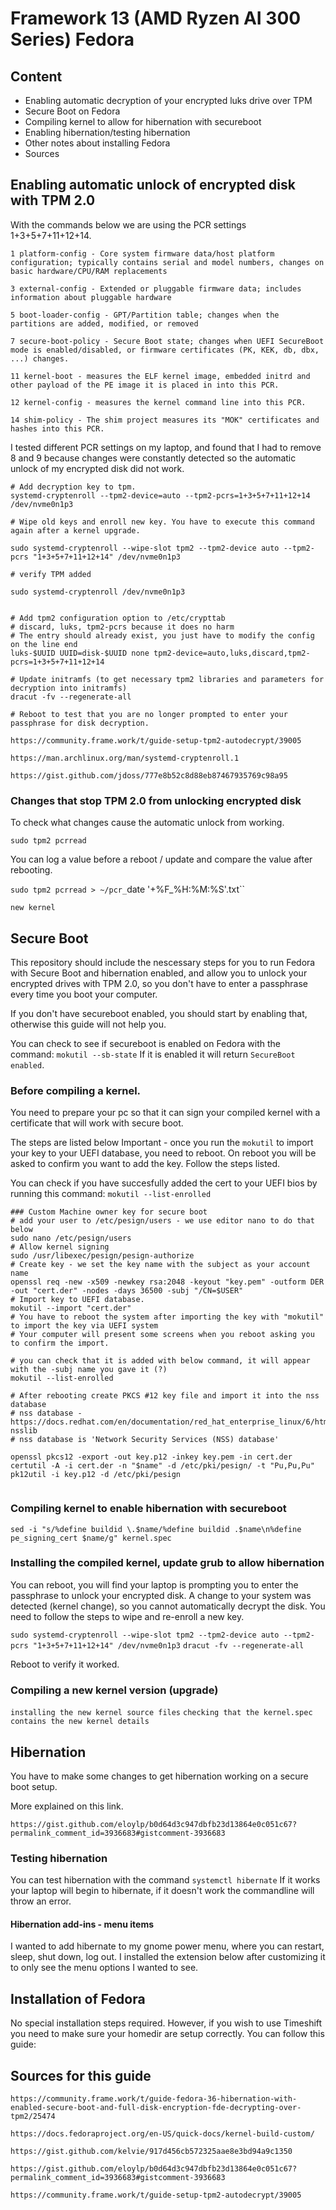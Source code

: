 # Framework 13 (AMD Ryzen AI 300 Series) Fedora

## Content

- Enabling automatic decryption of your encrypted luks drive over TPM
- Secure Boot on Fedora
- Compiling kernel to allow for hibernation with secureboot
- Enabling hibernation/testing hibernation
- Other notes about installing Fedora
- Sources

## Enabling automatic unlock of encrypted disk with TPM 2.0

With the commands below we are using the PCR settings 1+3+5+7+11+12+14.

`1 platform-config - Core system firmware data/host platform configuration; typically contains serial and model numbers, changes on basic hardware/CPU/RAM replacements`

`3 external-config - Extended or pluggable firmware data; includes information about pluggable hardware`

`5 boot-loader-config - GPT/Partition table; changes when the partitions are added, modified, or removed`

`7 secure-boot-policy - Secure Boot state; changes when UEFI SecureBoot mode is enabled/disabled, or firmware certificates (PK, KEK, db, dbx, ...) changes.`

`11 kernel-boot - measures the ELF kernel image, embedded initrd and other payload of the PE image it is placed in into this PCR.`

`12 kernel-config - measures the kernel command line into this PCR.`

`14 shim-policy - The shim project measures its "MOK" certificates and hashes into this PCR.`

I tested different PCR settings on my laptop, and found that I had to remove 8 and 9 because changes were constantly detected so the automatic unlock of my encrypted disk did not work.


```
# Add decryption key to tpm. 
systemd-cryptenroll --tpm2-device=auto --tpm2-pcrs=1+3+5+7+11+12+14 /dev/nvme0n1p3

# Wipe old keys and enroll new key. You have to execute this command again after a kernel upgrade.

sudo systemd-cryptenroll --wipe-slot tpm2 --tpm2-device auto --tpm2-pcrs "1+3+5+7+11+12+14" /dev/nvme0n1p3

# verify TPM added

sudo systemd-cryptenroll /dev/nvme0n1p3


# Add tpm2 configuration option to /etc/crypttab
# discard, luks, tpm2-pcrs because it does no harm
# The entry should already exist, you just have to modify the config on the line end
luks-$UUID UUID=disk-$UUID none tpm2-device=auto,luks,discard,tpm2-pcrs=1+3+5+7+11+12+14

# Update initramfs (to get necessary tpm2 libraries and parameters for decryption into initramfs)
dracut -fv --regenerate-all

# Reboot to test that you are no longer prompted to enter your passphrase for disk decryption.

```


`https://community.frame.work/t/guide-setup-tpm2-autodecrypt/39005`

`https://man.archlinux.org/man/systemd-cryptenroll.1`

`https://gist.github.com/jdoss/777e8b52c8d88eb87467935769c98a95`



### Changes that stop TPM 2.0 from unlocking encrypted disk

To check what changes cause the automatic unlock from working.

`sudo tpm2 pcrread`

You can log a value before a reboot / update and compare the value after rebooting.

`sudo tpm2 pcrread > ~/pcr_`date '+%F_%H:%M:%S'.txt``


`new kernel`



## Secure Boot

This repository should include the nescessary steps for you to run Fedora with Secure Boot and hibernation enabled, and allow you to unlock your encrypted drives with TPM 2.0, so you don't have to enter a passphrase every time you boot your computer.

If you don't have secureboot enabled, you should start by enabling that, otherwise this guide will not help you.

You can check to see if secureboot is enabled on Fedora with the command: `mokutil --sb-state`
If it is enabled it will return `SecureBoot enabled`.

### Before compiling a kernel.

You need to prepare your pc so that it can sign your compiled kernel with a certificate that will work with secure boot.

The steps are listed below
Important - once you run the `mokutil` to import your key to your UEFI database, you need to reboot.
On reboot you will be asked to confirm you want to add the key. Follow the steps listed.

You can check if you have succesfully added the cert to your UEFI bios by running this command: `mokutil --list-enrolled`

```
### Custom Machine owner key for secure boot
# add your user to /etc/pesign/users - we use editor nano to do that below
sudo nano /etc/pesign/users
# Allow kernel signing
sudo /usr/libexec/pesign/pesign-authorize
# Create key - we set the key name with the subject as your account name
openssl req -new -x509 -newkey rsa:2048 -keyout "key.pem" -outform DER -out "cert.der" -nodes -days 36500 -subj "/CN=$USER"
# Import key to UEFI database.
mokutil --import "cert.der"
# You have to reboot the system after importing the key with "mokutil" to import the key via UEFI system
# Your computer will present some screens when you reboot asking you to confirm the import.

# you can check that it is added with below command, it will appear with the -subj name you gave it (?)
mokutil --list-enrolled

# After rebooting create PKCS #12 key file and import it into the nss database
# nss database - https://docs.redhat.com/en/documentation/red_hat_enterprise_linux/6/html/developer_guide/che-nsslib
# nss database is 'Network Security Services (NSS) database'

openssl pkcs12 -export -out key.p12 -inkey key.pem -in cert.der
certutil -A -i cert.der -n "$name" -d /etc/pki/pesign/ -t "Pu,Pu,Pu"
pk12util -i key.p12 -d /etc/pki/pesign


```

### Compiling kernel to enable hibernation with secureboot

`sed -i "s/%define buildid \.$name/%define buildid .$name\n%define pe_signing_cert $name/g" kernel.spec`

### Installing the compiled kernel, update grub to allow hibernation


You can reboot, you will find your laptop is prompting you to enter the passphrase to unlock your encrypted disk. A change to your system was detected (kernel change), so you cannot automatically decrypt the disk. You need to follow the steps to wipe and re-enroll a new key.

`sudo systemd-cryptenroll --wipe-slot tpm2 --tpm2-device auto --tpm2-pcrs "1+3+5+7+11+12+14" /dev/nvme0n1p3`
`dracut -fv --regenerate-all`

Reboot to verify it worked.

### Compiling a new kernel version (upgrade)

`installing the new kernel source files`
`checking that the kernel.spec contains the new kernel details`


## Hibernation

You have to make some changes to get hibernation working on a secure boot setup.

More explained on this link.

`https://gist.github.com/eloylp/b0d64d3c947dbfb23d13864e0c051c67?permalink_comment_id=3936683#gistcomment-3936683`


### Testing hibernation

You can test hibernation with the command `systemctl hibernate`
If it works your laptop will begin to hibernate, if it doesn't work the commandline will throw an error.

#### Hibernation add-ins - menu items

I wanted to add hibernate to my gnome power menu, where you can restart, sleep, shut down, log out.
I installed the extension below after customizing it to only see the menu options I wanted to see.

## Installation of Fedora

No special installation steps required.
However, if you wish to use Timeshift you need to make sure your homedir are setup correctly.
You can follow this guide:


## Sources for this guide

`https://community.frame.work/t/guide-fedora-36-hibernation-with-enabled-secure-boot-and-full-disk-encryption-fde-decrypting-over-tpm2/25474`

`https://docs.fedoraproject.org/en-US/quick-docs/kernel-build-custom/`

`https://gist.github.com/kelvie/917d456cb572325aae8e3bd94a9c1350`

`https://gist.github.com/eloylp/b0d64d3c947dbfb23d13864e0c051c67?permalink_comment_id=3936683#gistcomment-3936683`


`https://community.frame.work/t/guide-setup-tpm2-autodecrypt/39005`